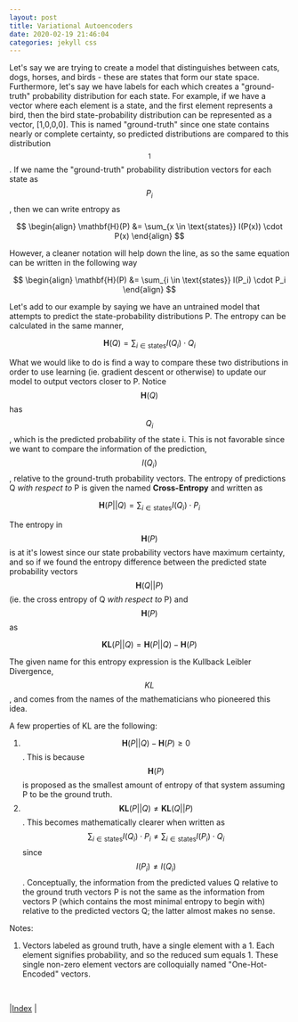 ```yaml
---
layout: post
title: Variational Autoencoders
date: 2020-02-19 21:46:04
categories: jekyll css
---
```


Let's say we are trying to create a model that distinguishes between cats, dogs, horses, and birds - these are states that form our state space. Furthermore, let's say we have labels for each which creates a "ground-truth" probability distribution for each state. For example, if we have a vector where each element is a state, and the first element represents a bird, then the bird state-probability distribution can be represented as a vector, [1,0,0,0]. This is named "ground-truth" since one state contains nearly or complete certainty, so predicted distributions are compared to this distribution$$^1$$. If we name the "ground-truth" probability distribution vectors for each state as $$P_i$$, then we can write entropy as

$$
\begin{align}
    \mathbf{H}(P) &= \sum_{x \in \text{states}} I(P(x)) \cdot P(x)
\end{align}
$$

However, a cleaner notation will help down the line, as so the same equation can be written in the following way

$$
\begin{align}
    \mathbf{H}(P) &= \sum_{i \in \text{states}} I(P_i) \cdot P_i
\end{align}
$$

Let's add to our example by saying we have an untrained model that attempts to predict the state-probability distributions P. The entropy can be calculated in the same manner,

$$
\begin{equation}
    \mathbf{H}(Q) = \sum_{i \in \text{states}} I(Q_i) \cdot Q_i
\end{equation}
$$

What we would like to do is find a way to compare these two distributions in order to use learning (ie. gradient descent or otherwise) to update our model to output vectors closer to P. Notice $$\mathbf{H}(Q)$$ has $$Q_i$$, which is the predicted probability of the state i. This is not favorable since we want to compare the information of the prediction, $$I(Q_i)$$, relative to the ground-truth probability vectors. The entropy of predictions Q *with respect to* P is given the named **Cross-Entropy** and written as

$$
\begin{equation}
    \mathbf{H}(P||Q) = \sum_{i \in \text{states}} I(Q_i) \cdot P_i
\end{equation}
$$

The entropy in $$\mathbf{H}(P)$$ is at it's lowest since our state probability vectors have maximum certainty, and so if we found the entropy difference between the predicted state probability vectors $$\mathbf{H}(Q||P)$$ (ie. the cross entropy of Q *with respect to* P) and $$\mathbf{H}(P)$$ as

$$
\begin{equation}
    \mathbf{KL}(P||Q) = \mathbf{H}(P||Q) - \mathbf{H}(P)
\end{equation}
$$

The given name for this entropy expression is the Kullback Leibler Divergence, $$KL$$, and comes from the names of the mathematicians who pioneered this idea.

A few properties of KL are the following:
1. $$\mathbf{H}(P||Q) - \mathbf{H}(P) \geq 0 $$. This is because $$\mathbf{H}(P)$$ is proposed as the smallest amount of entropy of that system assuming P to be the ground truth.
2. $$\mathbf{KL}(P||Q) \neq \mathbf{KL}(Q||P)$$. This becomes mathematically clearer when written as $$\sum_{i \in \text{states}} I(Q_i) \cdot P_i \neq \sum_{i \in \text{states}} I(P_i) \cdot Q_i$$ since $$I(P_i) \neq I(Q_i)$$. Conceptually, the information from the predicted values Q relative to the ground truth vectors P is not the same as the information from vectors P (which contains the most minimal entropy to begin with) relative to the predicted vectors Q; the latter almost makes no sense.

Notes: <br>
1. Vectors labeled as ground truth, have a single element with a 1. Each element signifies probability, and so the reduced sum equals 1. These single non-zero element vectors are colloquially named "One-Hot-Encoded" vectors.


<br/>

|[Index](../../../) |

